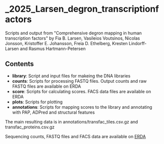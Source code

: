 # _2025_Larsen_degron_transcriptionfactors
Scripts and output from "Comprehensive degron mapping in human transcription factors" by Fia B. Larsen, Vasileios Voutsinos, Nicolas Jonsson, Kristoffer E. Johansson, Freia D. Ethelberg, Kresten Lindorff-Larsen and Rasmus Hartmann-Petersen

Contents
--------
- **library**: Script and input files for makeing the DNA libraries
- **counts**: Scripts for processing FASTQ files. Output counts and raw FASTQ files are available on ERDA
- **score**: Scripts for calculating scores. FACS data files are available on ERDA
- **plots**: Scripts for plotting 
- **annotations**: Scripts for mapping scores to the library and annotating with PAP, ADPred and structural features

The main resulting data is in annotations/transfac_tiles.csv.gz and transfac_proteins.csv.gz

Sequencing counts, FASTQ files and FACS data are available on [ERDA](https://sid.erda.dk/sharelink/fKpEMvwVhJ)
